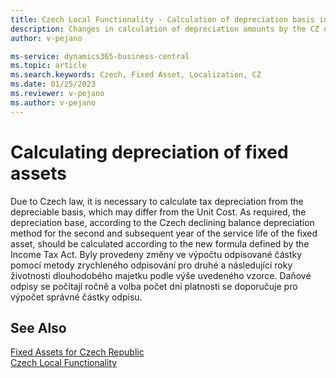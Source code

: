 ```yaml
---
title: Czech Local Functionality - Calculation of depreciation basis in Fixed assets| Microsoft Docs
description: Changes in calculation of depreciation amounts by the CZ declining-balance depreciation method.
author: v-pejano

ms-service: dynamics365-business-central
ms.topic: article
ms.search.keywords: Czech, Fixed Asset, Localization, CZ
ms.date: 01/25/2023
ms.reviewer: v-pejano
ms.author: v-pejano
---
```


# Calculating depreciation of fixed assets

Due to Czech law, it is necessary to calculate tax depreciation from the depreciable basis, which may differ from the Unit Cost. As required, the depreciation base, according to the Czech declining balance depreciation method for the second and subsequent year of the service life of the fixed asset, should be calculated according to the new formula defined by the Income Tax Act.
Byly provedeny změny ve výpočtu odpisované částky pomocí metody zrychleného odpisování pro druhé a následující roky životnosti dlouhodobého majetku podle výše uvedeného vzorce. Daňové odpisy se počítají ročně a volba počet dní platnosti se doporučuje pro výpočet správné částky odpisu.

## See Also

[Fixed Assets for Czech Republic](ui-extensions-fixed-asset-localization-cz.md)  
[Czech Local Functionality](czech-local-functionality.md)  
